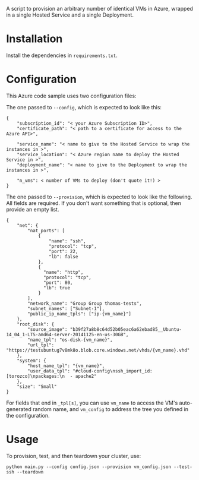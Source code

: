 A script to provision an arbitrary number of identical VMs in Azure, wrapped
in a single Hosted Service and a single Deployment.

Installation
============

Install the dependencies in `requirements.txt`.


Configuration
=============

This Azure code sample uses two configuration files:

The one passed to `--config`, which is expected to look like this:

    {
        "subscription_id": "< your Azure Subscription ID>",
        "certificate_path": "< path to a certificate for access to the Azure API>",

        "service_name": "< name to give to the Hosted Service to wrap the instances in >",
        "service_location": "< Azure region name to deploy the Hosted Service in >",
        "deployment_name": "< name to give to the Deployment to wrap the instances in >",

        "n_vms": < number of VMs to deploy (don't quote it!) >
    }

The one passed to `--provision`, which is expected to look like the following.
All fields are required. If you don't want something that is optional, then
provide an empty list.

    {
        "net": {
            "nat_ports": [
                {
                    "name": "ssh",
                    "protocol": "tcp",
                    "port": 22,
                    "lb": false
                },
                {
                  "name": "http",
                  "protocol": "tcp",
                  "port": 80,
                  "lb": true
                }
            ],
            "network_name": "Group Group thomas-tests",
            "subnet_names": ["Subnet-1"],
            "public_ip_name_tpls": ["ip-{vm_name}"]
        },
        "root_disk": {
            "source_image": "b39f27a8b8c64d52b05eac6a62ebad85__Ubuntu-14_04_1-LTS-amd64-server-20141125-en-us-30GB",
            "name_tpl": "os-disk-{vm_name}",
            "url_tpl": "https://testubuntug7v8mk8o.blob.core.windows.net/vhds/{vm_name}.vhd"
        },
        "system": {
            "host_name_tpl": "{vm_name}",
            "user_data_tpl": "#cloud-config\nssh_import_id: [torozco]\npackages:\n  - apache2"
        },
        "size": "Small"
    }

For fields that end in `_tpl[s]`, you can use `vm_name` to access the VM's
auto-generated random name, and `vm_config` to address the tree you defined
in the configuration.


Usage
=====

To provision, test, and then teardown your cluster, use:

    python main.py --config config.json --provision vm_config.json --test-ssh --teardown
